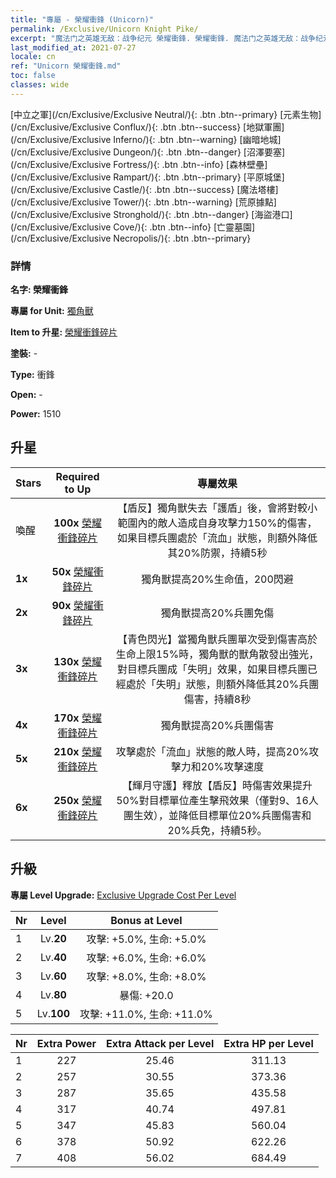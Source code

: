 ```yaml
---
title: "專屬 - 榮耀衝鋒 (Unicorn)"
permalink: /Exclusive/Unicorn Knight Pike/
excerpt: "魔法门之英雄无敌：战争纪元 榮耀衝鋒. 榮耀衝鋒. 魔法门之英雄无敌：战争纪元 專屬 榮耀衝鋒. 獨角獸 專屬."
last_modified_at: 2021-07-27
locale: cn
ref: "Unicorn 榮耀衝鋒.md"
toc: false
classes: wide
---
```

 [中立之軍](/cn/Exclusive/Exclusive Neutral/){: .btn .btn--primary} [元素生物](/cn/Exclusive/Exclusive Conflux/){: .btn .btn--success} [地獄軍團](/cn/Exclusive/Exclusive Inferno/){: .btn .btn--warning} [幽暗地城](/cn/Exclusive/Exclusive Dungeon/){: .btn .btn--danger} [沼澤要塞](/cn/Exclusive/Exclusive Fortress/){: .btn .btn--info} [森林壁壘](/cn/Exclusive/Exclusive Rampart/){: .btn .btn--primary} [平原城堡](/cn/Exclusive/Exclusive Castle/){: .btn .btn--success} [魔法塔樓](/cn/Exclusive/Exclusive Tower/){: .btn .btn--warning} [荒原據點](/cn/Exclusive/Exclusive Stronghold/){: .btn .btn--danger} [海盜港口](/cn/Exclusive/Exclusive Cove/){: .btn .btn--info} [亡靈墓園](/cn/Exclusive/Exclusive Necropolis/){: .btn .btn--primary} 

### 詳情
 **名字: 榮耀衝鋒** 

 **專屬 for Unit:** [獨角獸](/cn/units/Unicorn/) 

 **Item to 升星:** [榮耀衝鋒碎片](/cn/Items/con_916/)

 **塗裝:** -

 **Type:** 衝鋒

 **Open:** -

 **Power:** 1510

## 升星

  |     Stars    |  Required to Up | 專屬效果 |
  |:-------------|:---------------:|:---------------:|
  |  喚醒  | **100x** [榮耀衝鋒碎片](/cn/Items/con_916/) | 【盾反】獨角獸失去「護盾」後，會將對較小範圍內的敵人造成自身攻擊力150%的傷害，如果目標兵團處於「流血」狀態，則額外降低其20%防禦，持續5秒 |
  | **1x** <i class="fas fa-star"/> | **50x** [榮耀衝鋒碎片](/cn/Items/con_916/) | 獨角獸提高20%生命值，200閃避 |
  | **2x** <i class="fas fa-star"/> | **90x** [榮耀衝鋒碎片](/cn/Items/con_916/) | 獨角獸提高20%兵團免傷 |
  | **3x** <i class="fas fa-star"/> | **130x** [榮耀衝鋒碎片](/cn/Items/con_916/) | 【青色閃光】當獨角獸兵團單次受到傷害高於生命上限15%時，獨角獸的獸角散發出強光，對目標兵團成「失明」效果，如果目標兵團已經處於「失明」狀態，則額外降低其20%兵團傷害，持續8秒 |
  | **4x** <i class="fas fa-star"/> | **170x** [榮耀衝鋒碎片](/cn/Items/con_916/) | 獨角獸提高20%兵團傷害 |
  | **5x** <i class="fas fa-star"/> | **210x** [榮耀衝鋒碎片](/cn/Items/con_916/) | 攻擊處於「流血」狀態的敵人時，提高20%攻擊力和20%攻擊速度 |
  | **6x** <i class="fas fa-star"/> | **250x** [榮耀衝鋒碎片](/cn/Items/con_916/) | 【輝月守護】釋放【盾反】時傷害效果提升50%對目標單位產生擊飛效果（僅對9、16人團生效），並降低目標單位20%兵團傷害和20%兵免，持續5秒。 |


## 升級
 **專屬 Level Upgrade:** [Exclusive Upgrade Cost Per Level](/Exclusive/ExclusiveUpgradeCostPerLevel/)

  |  Nr  |   Level  | Bonus at Level |
  |:-----|:--------:|:--------------:|
  | 1 | Lv.**20** | 攻擊: +5.0%, 生命: +5.0% |
  | 2 | Lv.**40** | 攻擊: +6.0%, 生命: +6.0% |
  | 3 | Lv.**60** | 攻擊: +8.0%, 生命: +8.0% |
  | 4 | Lv.**80** | 暴傷: +20.0 |
  | 5 | Lv.**100** | 攻擊: +11.0%, 生命: +11.0% |


  |  Nr  |  Extra Power | Extra Attack per Level | Extra HP per Level |
  |:-----|:--------:|:--------:|:--------:|
  | 1 | 227 | 25.46 | 311.13 |
  | 2 | 257 | 30.55 | 373.36 |
  | 3 | 287 | 35.65 | 435.58 |
  | 4 | 317 | 40.74 | 497.81 |
  | 5 | 347 | 45.83 | 560.04 |
  | 6 | 378 | 50.92 | 622.26 |
  | 7 | 408 | 56.02 | 684.49 |


